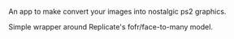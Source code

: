 An app to make convert your images into nostalgic ps2 graphics.

Simple wrapper around Replicate's fofr/face-to-many model.
